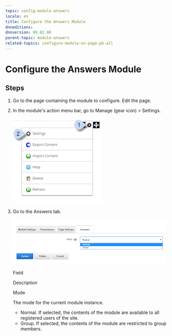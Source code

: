 ```yaml
---
topic: config-module-answers
locale: en
title: Configure the Answers Module
dnneditions: 
dnnversion: 09.02.00
parent-topic: module-answers
related-topics: configure-module-on-page-pb-all
---
```


# Configure the Answers Module

## Steps

1.  Go to the page containing the module to configure. Edit the page.
2.  In the module's action menu bar, go to Manage (gear icon) \> Settings.
    
      
    
    ![Manage action menu > Settings](/images/scr-actionmenu-manage-settings.png)
    
      
    
3.  Go to the Answers tab.
    
      
    
    ![Module Settings — Answers](/images/scr-modulesettings-Answers.png)
    
      
    
    Field
    
    Description
    
    Mode
    
    The mode for the current module instance.
    
    *   Normal. If selected, the contents of the module are available to all registered users of the site.
    *   Group. If selected, the contents of the module are restricted to group members.
